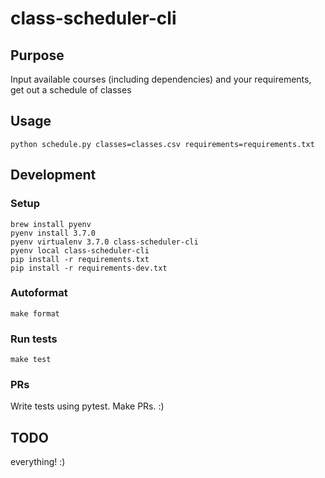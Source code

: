 # class-scheduler-cli

## Purpose

Input available courses (including dependencies) and your requirements, get out a schedule of classes

## Usage

```
python schedule.py classes=classes.csv requirements=requirements.txt
```

## Development

### Setup

```
brew install pyenv
pyenv install 3.7.0
pyenv virtualenv 3.7.0 class-scheduler-cli
pyenv local class-scheduler-cli
pip install -r requirements.txt
pip install -r requirements-dev.txt
```

### Autoformat

`make format`

### Run tests

`make test`

### PRs

Write tests using pytest. Make PRs. :)


## TODO

everything! :)
